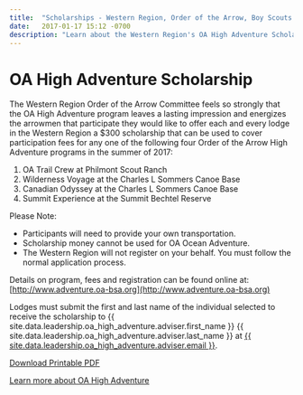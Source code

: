 ```yaml
---
title:  "Scholarships - Western Region, Order of the Arrow, Boy Scouts of America"
date:   2017-01-17 15:12 -0700
description: "Learn about the Western Region's OA High Adventure Scholarship."
---
```


# OA High Adventure Scholarship

The Western Region Order of the Arrow Committee feels so strongly that the OA High Adventure program leaves a lasting impression and energizes the arrowmen that participate they would like to offer each and every lodge in the Western Region a $300 scholarship that can be used to cover participation fees for any one of the following four Order of the Arrow High Adventure programs in the summer of 2017:

1.	OA Trail Crew at Philmont Scout Ranch
2.	Wilderness Voyage at the Charles L Sommers Canoe Base
3.	Canadian Odyssey at the Charles L Sommers Canoe Base
4.	Summit Experience at the Summit Bechtel Reserve

Please Note:

*	Participants will need to provide your own transportation.
*	Scholarship money cannot be used for OA Ocean Adventure.
*	The Western Region will not register on your behalf. You must follow the normal application process.

Details on program, fees and registration can be found online at: [http://www.adventure.oa-bsa.org](http://www.adventure.oa-bsa.org)

Lodges must submit the first and last name of the individual selected to receive the scholarship to {{ site.data.leadership.oa_high_adventure.adviser.first_name }} {{ site.data.leadership.oa_high_adventure.adviser.last_name }} at <a href="mailto:{{ site.data.leadership.oa_high_adventure.adviser.email }}">{{ site.data.leadership.oa_high_adventure.adviser.email }}</a>.

<a href="{{ site.baseurl }}program/scholarships/assets/2017-OAHA-scholarship.pdf" class="btn btn-default"><i class="fa fa-file-pdf-o"></i> Download Printable PDF</a>

<a href="http://www.adventure.oa-bsa.org" class="btn btn-primary btn-block btn-lg">Learn more about OA High Adventure</a>
